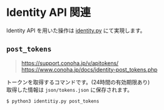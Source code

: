 # Identity API 関連

Identity API を用いた操作は [identity.py](../../src/identity.py) にて実現します。

## `post_tokens`

> https://support.conoha.jp/v/apitokens/  
> https://www.conoha.jp/docs/identity-post_tokens.php  

トークンを取得するコマンドです。(24時間の有効期限あり)  
取得した情報は `json/tokens.json` に保存されます。  

```
$ python3 identitiy.py post_tokens
```

